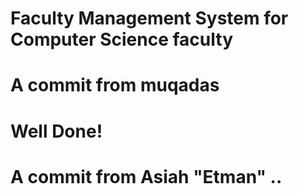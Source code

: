 # Faculty Management System for Computer Science faculty
# A commit from muqadas
# Well Done!
# A commit from Asiah "Etman" ..
